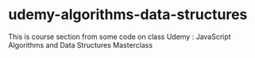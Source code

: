 # udemy-algorithms-data-structures
This is course section from some code on class Udemy : JavaScript Algorithms and Data Structures Masterclass
